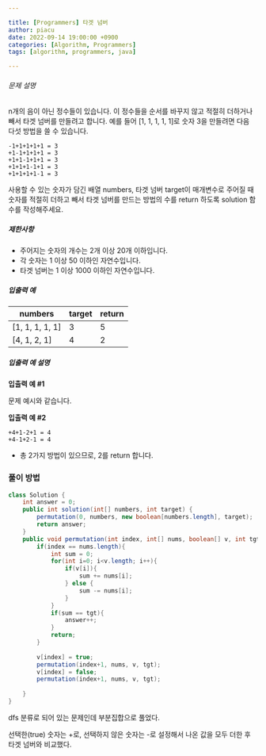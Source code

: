 ```yaml
---

title: [Programmers] 타겟 넘버
author: piacu
date: 2022-09-14 19:00:00 +0900
categories: [Algorithm, Programmers]
tags: [algorithm, programmers, java]

---
```


###### 문제 설명

n개의 음이 아닌 정수들이 있습니다. 이 정수들을 순서를 바꾸지 않고 적절히 더하거나 빼서 타겟 넘버를 만들려고 합니다. 예를 들어 [1, 1, 1, 1, 1]로 숫자 3을 만들려면 다음 다섯 방법을 쓸 수 있습니다.

```
-1+1+1+1+1 = 3
+1-1+1+1+1 = 3
+1+1-1+1+1 = 3
+1+1+1-1+1 = 3
+1+1+1+1-1 = 3
```

사용할 수 있는 숫자가 담긴 배열 numbers, 타겟 넘버 target이 매개변수로 주어질 때 숫자를 적절히 더하고 빼서 타겟 넘버를 만드는 방법의 수를 return 하도록 solution 함수를 작성해주세요.

##### 제한사항

- 주어지는 숫자의 개수는 2개 이상 20개 이하입니다.
- 각 숫자는 1 이상 50 이하인 자연수입니다.
- 타겟 넘버는 1 이상 1000 이하인 자연수입니다.

##### 입출력 예

| numbers         | target | return |
| --------------- | ------ | ------ |
| [1, 1, 1, 1, 1] | 3      | 5      |
| [4, 1, 2, 1]    | 4      | 2      |

##### 입출력 예 설명

**입출력 예 #1**

문제 예시와 같습니다.

**입출력 예 #2**

```
+4+1-2+1 = 4
+4-1+2-1 = 4
```

- 총 2가지 방법이 있으므로, 2를 return 합니다.



### 풀이 방법

```java
class Solution {
    int answer = 0;
    public int solution(int[] numbers, int target) {
        permutation(0, numbers, new boolean[numbers.length], target);
        return answer;
    }
    public void permutation(int index, int[] nums, boolean[] v, int tgt){
        if(index == nums.length){
            int sum = 0;
            for(int i=0; i<v.length; i++){
                if(v[i]){
                    sum += nums[i];
                } else {
                    sum -= nums[i];
                }
            }
            if(sum == tgt){
                answer++;
            }
            return;
        }
        
        v[index] = true;
        permutation(index+1, nums, v, tgt);
        v[index] = false;
        permutation(index+1, nums, v, tgt);
        
    }
}
```



dfs 분류로 되어 있는 문제인데 부분집합으로 풀었다. 

선택한(true) 숫자는 +로, 선택하지 않은 숫자는 -로 설정해서 나온 값을 모두 더한 후 타겟 넘버와 비교했다.
